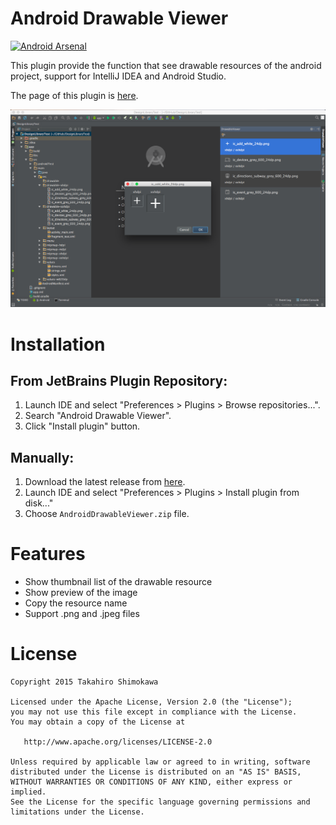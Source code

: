 # Android Drawable Viewer

[![Android Arsenal](https://img.shields.io/badge/Android%20Arsenal-AndroidDrawableViewer-green.svg?style=flat)](https://android-arsenal.com/details/1/2287)

This plugin provide the function that see drawable resources of the android project, support for IntelliJ IDEA and Android Studio.

The page of this plugin is [here](https://plugins.jetbrains.com/plugin/7874?pr=).

![screenshot](./screenshot.png)

# Installation

## From JetBrains Plugin Repository:

1. Launch IDE and select "Preferences > Plugins > Browse repositories...".
2. Search "Android Drawable Viewer".
3. Click "Install plugin" button.

## Manually:

1. Download the latest release from [here](https://github.com/androhi/AndroidDrawableViewer/blob/master/AndroidDrawableViewer.zip?raw=true).
2. Launch IDE and select "Preferences > Plugins > Install plugin from disk..."
3. Choose `AndroidDrawableViewer.zip` file.

# Features

- Show thumbnail list of the drawable resource
- Show preview of the image
- Copy the resource name
- Support .png and .jpeg files

# License

```
Copyright 2015 Takahiro Shimokawa

Licensed under the Apache License, Version 2.0 (the "License");
you may not use this file except in compliance with the License.
You may obtain a copy of the License at

   http://www.apache.org/licenses/LICENSE-2.0

Unless required by applicable law or agreed to in writing, software
distributed under the License is distributed on an "AS IS" BASIS,
WITHOUT WARRANTIES OR CONDITIONS OF ANY KIND, either express or implied.
See the License for the specific language governing permissions and
limitations under the License.
```
